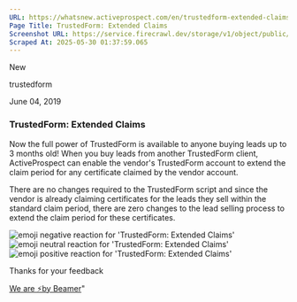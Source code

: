 ```yaml
---
URL: https://whatsnew.activeprospect.com/en/trustedform-extended-claims
Page Title: TrustedForm: Extended Claims
Screenshot URL: https://service.firecrawl.dev/storage/v1/object/public/media/screenshot-7ba26797-7edd-42e2-8ca6-7a2ec97bf297.png
Scraped At: 2025-05-30 01:37:59.065
---
```

New






trustedform



June 04, 2019

### TrustedForm: Extended Claims

Now the full power of TrustedForm is available to anyone buying leads up to 3 months old! When you buy leads from another TrustedForm client, ActiveProspect can enable the vendor's TrustedForm account to extend the claim period for any certificate claimed by the vendor account.

There are no changes required to the TrustedForm script and since the vendor is already claiming certificates for the leads they sell within the standard claim period, there are zero changes to the lead selling process to extend the claim period for these certificates.

![emoji negative reaction for 'TrustedForm: Extended Claims'](https://app.getbeamer.com/images/emojiNeg.svg)![emoji neutral reaction for 'TrustedForm: Extended Claims'](https://app.getbeamer.com/images/emojiNeut.svg)![emoji positive reaction for 'TrustedForm: Extended Claims'](https://app.getbeamer.com/images/emojiPos.svg)

Thanks for your feedback

[We are ⚡by Beamer](https://www.getbeamer.com/?ref=watermark_MErKJCnu12412_public&company=ActiveProspect&watermarkRef=powered&utm_term=MErKJCnu12412&utm_content=ActiveProspect&utm_source=standalone&utm_medium=footer&utm_campaign=powered)"

